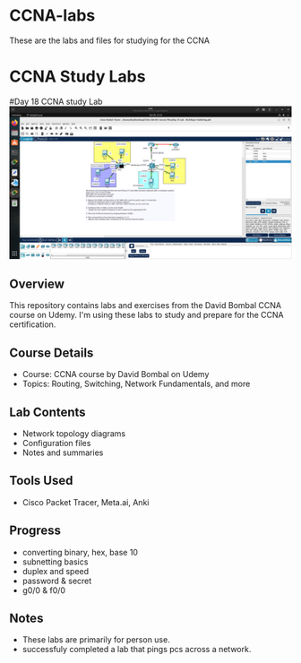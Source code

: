 # CCNA-labs
These are the labs and files for studying for the CCNA
# CCNA Study Labs

#Day 18 CCNA study Lab
![Day 18 CCNA Lab](day%2018%20ccna%20lab.png)

## Overview
This repository contains labs and exercises from the David Bombal CCNA course on Udemy. I'm using these labs to study and prepare for the CCNA certification.

## Course Details
* Course: CCNA course by David Bombal on Udemy
* Topics: Routing, Switching, Network Fundamentals, and more

## Lab Contents
* Network topology diagrams
* Configuration files
* Notes and summaries

## Tools Used
*  Cisco Packet Tracer, Meta.ai, Anki

## Progress
* converting binary, hex, base 10
* subnetting basics
* duplex and speed
* password & secret
* g0/0 & f0/0

## Notes
* These labs are primarily for person use.
* successfuly completed a lab that pings pcs across a network.
